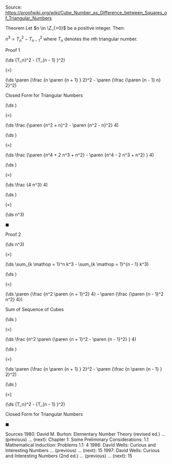 # 

Source: https://proofwiki.org/wiki/Cube_Number_as_Difference_between_Squares_of_Triangular_Numbers



Theorem
Let $n \in \Z_{>0}$ be a positive integer.
Then:

$n^3 = {T_n}^2 - {T_{n - 1} }^2$
where $T_n$ denotes the $n$th triangular number.


Proof 1













\(\ds {T_n}^2 - {T_{n - 1} }^2\)

\(=\)







\(\ds \paren {\frac {n \paren {n + 1} } 2}^2 - \paren {\frac {\paren {n - 1} n} 2}^2\)





Closed Form for Triangular Numbers














\(\ds \)

\(=\)







\(\ds \frac {\paren {n^2 + n}^2 - \paren {n^2 - n}^2} 4\)




















\(\ds \)

\(=\)







\(\ds \frac {\paren {n^4 + 2 n^3 + n^2} - \paren {n^4 - 2 n^3 + n^2} } 4\)




















\(\ds \)

\(=\)







\(\ds \frac {4 n^3} 4\)




















\(\ds \)

\(=\)







\(\ds n^3\)









$\blacksquare$


Proof 2













\(\ds n^3\)

\(=\)







\(\ds \sum_{k \mathop = 1}^n k^3 - \sum_{k \mathop = 1}^{n - 1} k^3\)




















\(\ds \)

\(=\)







\(\ds \paren {\frac {n^2 \paren {n + 1}^2} 4} - \paren {\frac {\paren {n - 1}^2 n^2} 4}\)





Sum of Sequence of Cubes














\(\ds \)

\(=\)







\(\ds \frac {n^2 \paren {\paren {n + 1}^2 - \paren {n - 1}^2} } 4\)




















\(\ds \)

\(=\)







\(\ds \paren {\frac {n \paren {n + 1} } 2}^2 - \paren {\frac {n \paren {n - 1} } 2}^2\)




















\(\ds \)

\(=\)







\(\ds {T_n}^2 - {T_{n - 1} }^2\)





Closed Form for Triangular Numbers



$\blacksquare$


Sources
1980: David M. Burton: Elementary Number Theory (revised ed.) ... (previous) ... (next): Chapter $1$: Some Preliminary Considerations: $1.1$ Mathematical Induction: Problems $1.1$: $4$
1986: David Wells: Curious and Interesting Numbers ... (previous) ... (next): $15$
1997: David Wells: Curious and Interesting Numbers (2nd ed.) ... (previous) ... (next): $15$




